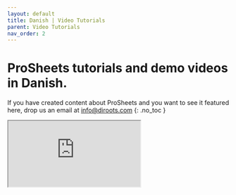 ```yaml
---
layout: default
title: Danish | Video Tutorials
parent: Video Tutorials
nav_order: 2
---
```


# ProSheets tutorials and demo videos in Danish.
If you have created content about ProSheets and you want to see it featured here, drop us an email at info@diroots.com
{: .no_toc }

<div class="di-iframe-container">
  <iframe
  title="Revit udskriv til PDF."
  class="di-responsive-iframe" 
  src="https://www.youtube.com/embed/du89_Xzb_wc?feature=oembed">
  </iframe>
</div> 
